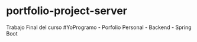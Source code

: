 # portfolio-project-server
Trabajo Final del curso #YoProgramo - Porfolio Personal - Backend - Spring Boot
